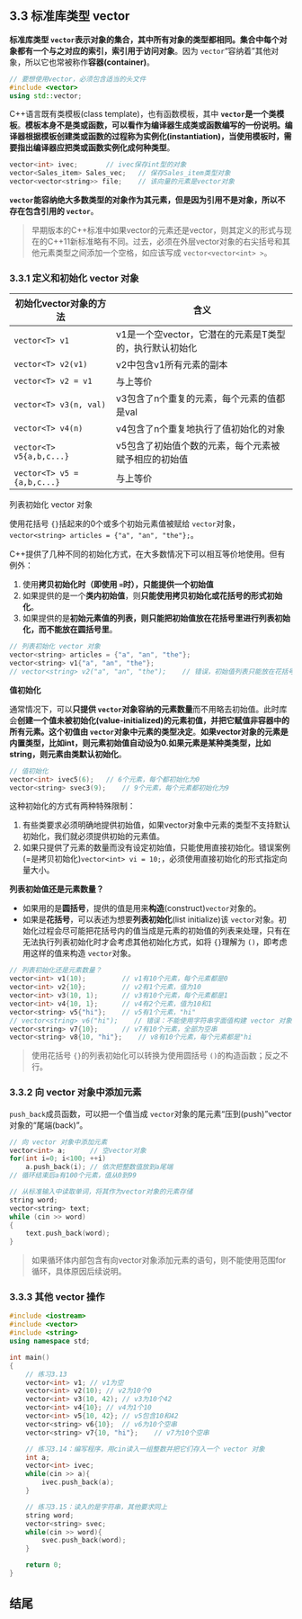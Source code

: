 ## 3.3 标准库类型 vector

**标准库类型 `vector`表示对象的集合，其中所有对象的类型都相同。集合中每个对象都有一个与之对应的索引，索引用于访问对象**。因为 `vector`“容纳着”其他对象，所以它也常被称作**容器(container)**。

```cpp
// 要想使用vector，必须包含适当的头文件
#include <vector>
using std::vector;
```

C++语言既有类模板(class template)，也有函数模板，其中 **`vector`是一个类模板**。**模板本身不是类或函数，可以看作为编译器生成类或函数编写的一份说明。编译器根据模板创建类或函数的过程称为实例化(instantiation)，当使用模板时，需要指出编译器应把类或函数实例化成何种类型**。

```cpp
vector<int> ivec;		// ivec保存int型的对象
vector<Sales_item> Sales_vec;	// 保存Sales_item类型对象
vector<vector<string>> file;	// 该向量的元素是vector对象
```

**`vector`能容纳绝大多数类型的对象作为其元素，但是因为引用不是对象，所以不存在包含引用的 `vector`**。

> 早期版本的C++标准中如果vector的元素还是vector，则其定义的形式与现在的C++11新标准略有不同。过去，必须在外层vector对象的右尖括号和其他元素类型之间添加一个空格，如应该写成 `vector<vector<int> >`。

### 3.3.1 定义和初始化 vector 对象

| 初始化vector对象的方法        | 含义                                                    |
| ----------------------------- | ------------------------------------------------------- |
| `vector<T> v1`              | v1是一个空vector，它潜在的元素是T类型的，执行默认初始化 |
| `vector<T> v2(v1)`          | v2中包含v1所有元素的副本                                |
| `vector<T> v2 = v1`         | 与上等价                                                |
| `vector<T> v3(n, val)`      | v3包含了n个重复的元素，每个元素的值都是val              |
| `vector<T> v4(n)`           | v4包含了n个重复地执行了值初始化的对象                   |
| `vector<T> v5{a,b,c...}`    | v5包含了初始值个数的元素，每个元素被赋予相应的初始值    |
| `vector<T> v5 = {a,b,c...}` | 与上等价                                                |

列表初始化 vector 对象

使用花括号 `{}`括起来的0个或多个初始元素值被赋给 `vector`对象，`vector<string> articles = {"a", "an", "the"};`。

C++提供了几种不同的初始化方式，在大多数情况下可以相互等价地使用。但有例外：

1. 使用**拷贝初始化时（即使用 `=`时），只能提供一个初始值**
2. 如果提供的是一个**类内初始值**，则**只能使用拷贝初始化或花括号的形式初始化**。
3. 如果提供的是**初始元素值的列表，则只能把初始值放在花括号里进行列表初始化，而不能放在圆括号里**。

```cpp
// 列表初始化 vector 对象
vector<string> articles = {"a", "an", "the"};
vector<string> v1{"a", "an", "the"};
// vector<string> v2("a", "an", "the");    // 错误，初始值列表只能放在花括号{}内
```

**值初始化**

通常情况下，可以**只提供 `vector`对象容纳的元素数量**而不用略去初始值。此时库会**创建一个值未被初始化(value-initialized)的元素初值，并把它赋值非容器中的所有元素。这个初值由 `vector`对象中元素的类型决定**。**如果vector对象的元素是内置类型，比如int，则元素初始值自动设为0.如果元素是某种类类型，比如string，则元素由类默认初始化**。

```cpp
// 值初始化
vector<int> ivec5(6);   // 6个元素，每个都初始化为0
vector<string> svec3(9);    // 9个元素，每个元素都初始化为9
```

这种初始化的方式有两种特殊限制：

1. 有些类要求必须明确地提供初始值，如果vector对象中元素的类型不支持默认初始化，我们就必须提供初始的元素值。
2. 如果只提供了元素的数量而没有设定初始值，只能使用直接初始化。错误案例(=是拷贝初始化)`vector<int> vi = 10;`，必须使用直接初始化的形式指定向量大小。

**列表初始值还是元素数量？**

- 如果用的是**圆括号**，提供的值是用来**构造**(construct)`vector`对象的。
- 如果是**花括号**，可以表述为想要**列表初始化**(list initialize)该 `vector`对象。初始化过程会尽可能把花括号内的值当成是元素的初始值的列表来处理，只有在无法执行列表初始化时才会考虑其他初始化方式，如将 `{}`理解为 `()`，即考虑用这样的值来构造 `vector`对象。

```cpp
// 列表初始化还是元素数量？
vector<int> v1(10);         // v1有10个元素，每个元素都是0
vector<int> v2{10};         // v2有1个元素，值为10
vector<int> v3(10, 1);      // v3有10个元素，每个元素都是1
vector<int> v4{10, 1};      // v4有2个元素，值为10和1
vector<string> v5{"hi"};    // v5有1个元素，"hi"
// vector<string> v6("hi");    // 错误：不能使用字符串字面值构建 vector 对象
vector<string> v7{10};      // v7有10个元素，全部为空串
vector<string> v8{10, "hi"};    // v8有10个元素，每个元素都是"hi
```

> 使用花括号 `{}`的列表初始化可以转换为使用圆括号 `()`的构造函数；反之不行。

### 3.3.2 向 vector 对象中添加元素

`push_back`成员函数，可以把一个值当成 `vector`对象的尾元素“压到(push)”vector对象的“尾端(back)”。

```cpp
// 向 vector 对象中添加元素
vector<int> a;      // 空vector对象
for(int i=0; i<100; ++i)
    a.push_back(i); // 依次把整数值放到a尾端
// 循环结束后a有100个元素，值从0到99

// 从标准输入中读取单词，将其作为vector对象的元素存储
string word;
vector<string> text;
while (cin >> word)
{
    text.push_back(word);
}
```

> 如果循环体内部包含有向vector对象添加元素的语句，则不能使用范围for循环，具体原因后续说明。

### 3.3.3 其他 vector 操作


```cpp
#include <iostream>
#include <vector>
#include <string>
using namespace std;

int main()
{
    // 练习3.13
    vector<int> v1; // v1为空
    vector<int> v2(10); // v2为10个0
    vector<int> v3(10, 42); // v3为10个42
    vector<int> v4{10}; // v4为1个10
    vector<int> v5{10, 42}; // v5包含10和42
    vector<string> v6{10};  // v6为10个空串
    vector<string> v7{10, "hi"};    // v7为10个空串

    // 练习3.14：编写程序，用cin读入一组整数并把它们存入一个 vector 对象
    int a;
    vector<int> ivec;
    while(cin >> a){
        ivec.push_back(a);
    }

    // 练习3.15：读入的是字符串，其他要求同上
    string word;
    vector<string> svec;
    while(cin >> word){
        svec.push_back(word);
    }

    return 0;
}
```

## 结尾

